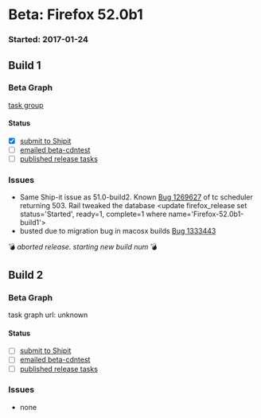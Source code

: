 # Beta: Firefox 52.0b1

### Started: 2017-01-24

## Build 1

### Beta Graph
[task group](https://tools.taskcluster.net/push-inspector/#/Tr2OXLVyS5-kS58hKnMZDw)


#### Status
- [x] [submit to Shipit](https://wiki.mozilla.org/Release:Release_Automation_on_Mercurial:Starting_a_Release#Submit_to_Ship_It)
- [ ] [emailed beta-cdntest](../how-tos/relpro.md#1-email-drivers-re-release-live-on-test-channel)
- [ ] [published release tasks](../how-tos/relpro.md#3-publish-release)

### Issues
- Same Ship-it issue as 51.0-build2. Known [Bug 1269627](https://bugzil.la/1269627) of tc scheduler returning 503. Rail tweaked the database <update firefox_release set status='Started', ready=1, complete=1 where name='Firefox-52.0b1-build1'>
- busted due to migration bug in macosx builds [Bug 1333443](https://bugzil.la/1333443)

:bomb: _aborted release. starting new build num_ :bomb:

## Build 2

### Beta Graph
task graph url: unknown


#### Status
- [ ] [submit to Shipit](https://wiki.mozilla.org/Release:Release_Automation_on_Mercurial:Starting_a_Release#Submit_to_Ship_It)
- [ ] [emailed beta-cdntest](../how-tos/relpro.md#1-email-drivers-re-release-live-on-test-channel)
- [ ] [published release tasks](../how-tos/relpro.md#3-publish-release)

### Issues
- none


